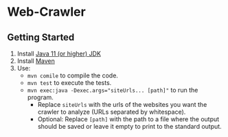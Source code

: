 # Web-Crawler

## Getting Started

1. Install [Java 11 (or higher) JDK](https://www.oracle.com/java/technologies/javase-downloads.html)
2. Install [Maven](https://maven.apache.org/download.cgi)
3. Use:
   * ```mvn comile``` to compile the code.
   * ```mvn test``` to execute the tests.
   * ```mvn exec:java -Dexec.args="siteUrls... [path]"``` to run the program. 
      * Replace ```siteUrls``` with the urls of the websites you want the crawler to analyze (URLs separated by whitespace). 
      * Optional: Replace ```[path]``` with the path to a file where the output should be saved or leave it empty to print to the standard output.


